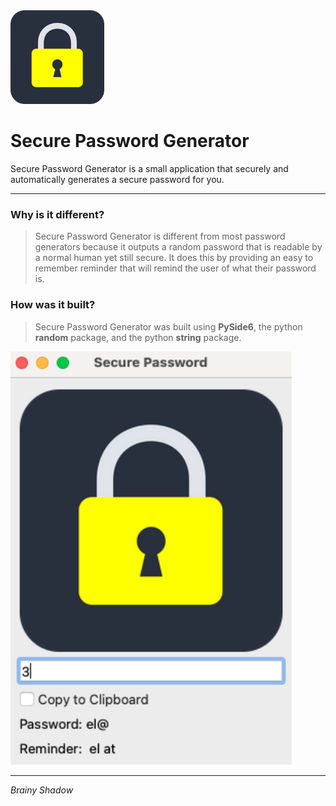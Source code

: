 <img src = 'https://github.com/BrainyShadow/secure-password-generator/blob/main/images/lock.png?raw=true' height = 150>
<h1>Secure Password Generator</h1>

Secure Password Generator is a small application that securely and automatically generates a secure password for you.
 
-------------------------------------------------------------------------------------------------------------------------------------------------------------------------

 <h3>Why is it different?</h3>

> Secure Password Generator is different from most password generators because it outputs a random password that is readable by a normal human yet still secure. It does this by providing an easy to remember reminder that will remind the user of what their password is.  

 <h3>How was it built?</h3>

> Secure Password Generator was built using <b>PySide6</b>, the python <b>random</b> package, and the python <b>string</b> package.  
 
 
<img src="https://raw.githubusercontent.com/BrainyShadow/secure-password-generator/main/images/App.png" width = 450></img>

-------------------------------------------------------------------------------------------------------------------------------------------------------------------------
  
<i>Brainy Shadow</i>
